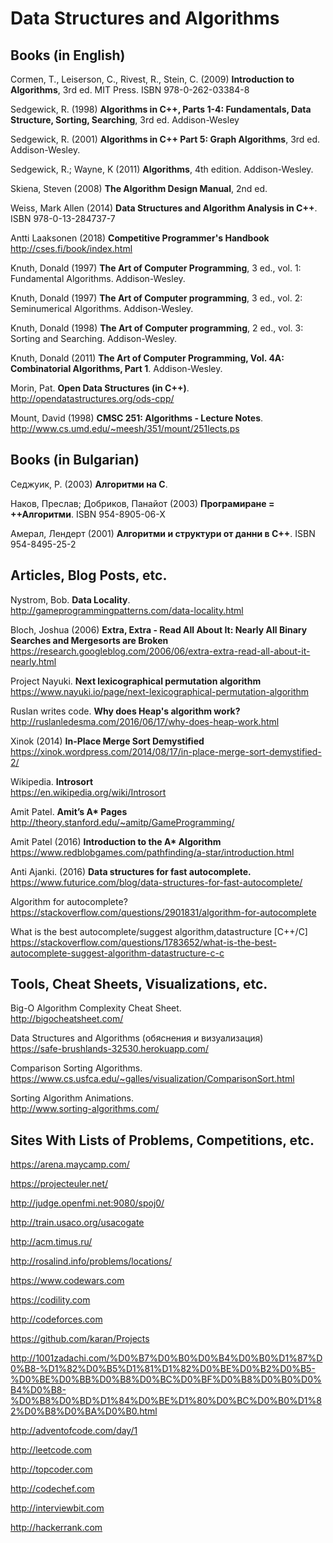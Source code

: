 # Data Structures and Algorithms

## Books (in English)

Cormen, T., Leiserson, C., Rivest, R., Stein, C. (2009) **Introduction to Algorithms**, 3rd ed. MIT Press. ISBN 978-0-262-03384-8

Sedgewick, R. (1998) **Algorithms in C++, Parts 1-4: Fundamentals, Data Structure, Sorting, Searching**, 3rd ed. Addison-Wesley

Sedgewick, R. (2001) **Algorithms in C++ Part 5: Graph Algorithms**, 3rd ed. Addison-Wesley.

Sedgewick, R.; Wayne, K (2011) **Algorithms**, 4th edition. Addison-Wesley.

Skiena, Steven (2008) **The Algorithm Design Manual**, 2nd ed.

Weiss, Mark Allen (2014) **Data Structures and Algorithm Analysis in C++**. ISBN 978-0-13-284737-7

Antti Laaksonen (2018) **Competitive Programmer's Handbook**  
http://cses.fi/book/index.html

Knuth, Donald (1997) **The Art of Computer Programming**, 3 ed., vol. 1: Fundamental Algorithms. Addison-Wesley.

Knuth, Donald (1997) **The Art of Computer programming**, 3 ed., vol. 2: Seminumerical Algorithms. Addison-Wesley.

Knuth, Donald (1998) **The Art of Computer programming**, 2 ed., vol. 3: Sorting and Searching. Addison-Wesley.

Knuth, Donald (2011) **The Art of Computer Programming, Vol. 4A: Combinatorial Algorithms, Part 1**. Addison-Wesley.

Morin, Pat. **Open Data Structures (in C++)**.  
http://opendatastructures.org/ods-cpp/

Mount, David (1998) **CMSC 251: Algorithms - Lecture Notes**.  
http://www.cs.umd.edu/~meesh/351/mount/251lects.ps



## Books (in Bulgarian)

Седжуик, Р. (2003) **Алгоритми на C**.

Наков, Преслав; Добриков, Панайот (2003) **Програмиране = ++Алгоритми**. ISBN 954-8905-06-X

Амерал, Лендерт (2001) **Алгоритми и структури от данни в С++**. ISBN 954-8495-25-2



## Articles, Blog Posts, etc.

Nystrom, Bob. **Data Locality**.  
http://gameprogrammingpatterns.com/data-locality.html

Bloch, Joshua (2006) **Extra, Extra - Read All About It: Nearly All Binary Searches and Mergesorts are Broken**  
https://research.googleblog.com/2006/06/extra-extra-read-all-about-it-nearly.html

Project Nayuki. **Next lexicographical permutation algorithm**  
https://www.nayuki.io/page/next-lexicographical-permutation-algorithm

Ruslan writes code. **Why does Heap's algorithm work?**  
http://ruslanledesma.com/2016/06/17/why-does-heap-work.html

Xinok (2014) **In-Place Merge Sort Demystified**  
https://xinok.wordpress.com/2014/08/17/in-place-merge-sort-demystified-2/

Wikipedia. **Introsort**  
https://en.wikipedia.org/wiki/Introsort

Amit Patel. **Amit’s A&ast; Pages**  
http://theory.stanford.edu/~amitp/GameProgramming/

Amit Patel (2016) **Introduction to the A&ast; Algorithm**  
https://www.redblobgames.com/pathfinding/a-star/introduction.html

Anti Ajanki. (2016) **Data structures for fast autocomplete.**  
https://www.futurice.com/blog/data-structures-for-fast-autocomplete/

Algorithm for autocomplete?  
https://stackoverflow.com/questions/2901831/algorithm-for-autocomplete 

What is the best autocomplete/suggest algorithm,datastructure [C++/C]  
https://stackoverflow.com/questions/1783652/what-is-the-best-autocomplete-suggest-algorithm-datastructure-c-c

## Tools, Cheat Sheets, Visualizations, etc.

Big-O Algorithm Complexity Cheat Sheet.  
http://bigocheatsheet.com/

Data Structures and Algorithms (обяснения и визуализация)  
https://safe-brushlands-32530.herokuapp.com/

Comparison Sorting Algorithms.  
https://www.cs.usfca.edu/~galles/visualization/ComparisonSort.html

Sorting Algorithm Animations.  
http://www.sorting-algorithms.com/



## Sites With Lists of Problems, Competitions, etc.

https://arena.maycamp.com/

https://projecteuler.net/

http://judge.openfmi.net:9080/spoj0/

http://train.usaco.org/usacogate

http://acm.timus.ru/

http://rosalind.info/problems/locations/

https://www.codewars.com

https://codility.com

http://codeforces.com

https://github.com/karan/Projects

http://1001zadachi.com/%D0%B7%D0%B0%D0%B4%D0%B0%D1%87%D0%B8-%D1%82%D0%B5%D1%81%D1%82%D0%BE%D0%B2%D0%B5-%D0%BE%D0%BB%D0%B8%D0%BC%D0%BF%D0%B8%D0%B0%D0%B4%D0%B8-%D0%B8%D0%BD%D1%84%D0%BE%D1%80%D0%BC%D0%B0%D1%82%D0%B8%D0%BA%D0%B0.html

http://adventofcode.com/day/1

http://leetcode.com

http://topcoder.com

http://codechef.com

http://interviewbit.com

http://hackerrank.com
